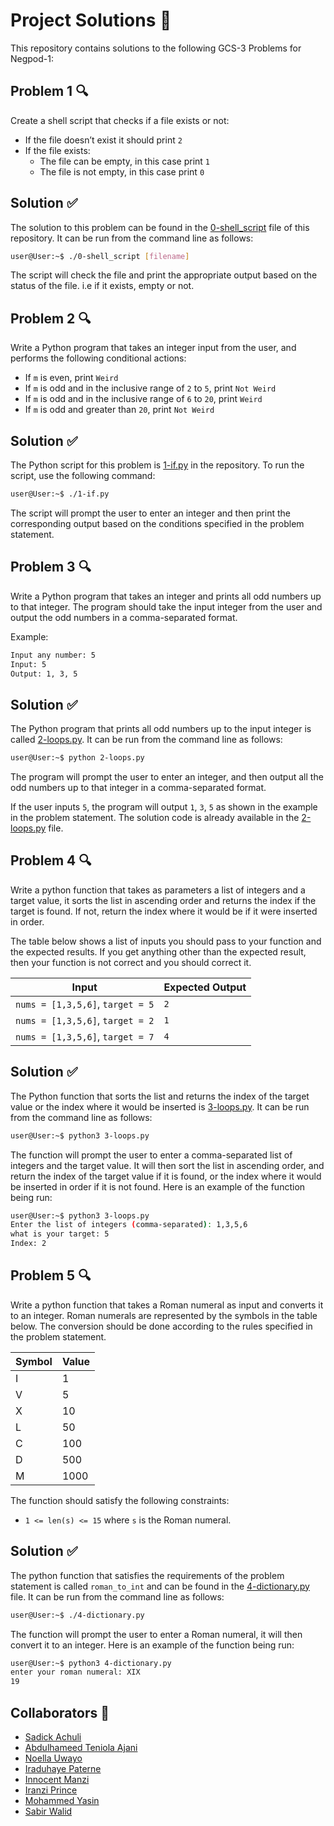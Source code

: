 # Project Solutions 📃

This repository contains solutions to the following GCS-3 Problems for Negpod-1:

## Problem 1 🔍

Create a shell script that checks if a file exists or not:
- If the file doesn’t exist it should print `2`
- If the file exists:
  - The file can be empty, in this case print `1`
  - The file is not empty, in this case print `0`


## Solution ✅

The solution to this problem can be found in the [0-shell_script](./0-shell_script) file of this repository. It can be run from the command line as follows:

```sh
user@User:~$ ./0-shell_script [filename]
```
The script will check the file and print the appropriate output based on the status of the file. i.e if it exists, empty or not.

## Problem 2 🔍

Write a Python program that takes an integer input from the user, and performs the following conditional actions:
- If `m`  is even, print `Weird`
- If `m` is odd and in the inclusive range of `2` to `5`, print `Not Weird`
- If `m` is odd and in the inclusive range of `6` to `20`, print `Weird`
- If `m` is odd and greater than  `20`, print `Not Weird`


## Solution ✅

The Python script for this problem is [1-if.py](./1-if.py) in the repository. To run the script, use the following command:

```sh
user@User:~$ ./1-if.py
```
The script will prompt the user to enter an integer and then print the corresponding output based on the conditions specified in the problem statement.

## Problem 3 🔍

Write a Python program that takes an integer and prints all odd numbers up to that integer. The program should take the input integer from the user and output the odd numbers in a comma-separated format.

Example:
```sh
Input any number: 5
Input: 5
Output: 1, 3, 5
```

## Solution ✅

The Python program that prints all odd numbers up to the input integer is called [2-loops.py](./2-loops.py). It can be run from the command line as follows:

```sh
user@User:~$ python 2-loops.py

```
The program will prompt the user to enter an integer, and then output all the odd numbers up to that integer in a comma-separated format.

If the user inputs `5`, the program will output `1`, `3`, `5` as shown in the example in the problem statement. The solution code is already available in the [2-loops.py](./2-loops.py) file.

## Problem 4 🔍

Write a python function that takes as parameters a list of integers and a target value, it sorts the list in ascending order and returns the index if the target is found. If not, return the index where it would be if it were inserted in order.

The table below shows a list of inputs you should pass to your function and the expected results. If you get anything other than the expected result, then your function is not correct and you should correct it.

| Input                | Expected Output |
|----------------------|----------------|
| `nums = [1,3,5,6]`, `target = 5` | `2` |
| `nums = [1,3,5,6]`, `target = 2` | `1` |
| `nums = [1,3,5,6]`, `target = 7` | `4` |



## Solution ✅

The Python function that sorts the list and returns the index of the target value or the index where it would be inserted is [3-loops.py](./3-loops.py). It can be run from the command line as follows:
```sh
user@User:~$ python3 3-loops.py
```

The function will prompt the user to enter a comma-separated list of integers and the target value. It will then sort the list in ascending order, and return the index of the target value if it is found, or the index where it would be inserted in order if it is not found. Here is an example of the function being run:
```sh
user@User:~$ python3 3-loops.py
Enter the list of integers (comma-separated): 1,3,5,6
what is your target: 5
Index: 2
```

## Problem 5 🔍

Write a python function that takes a Roman numeral as input and converts it to an integer. Roman numerals are represented by the symbols in the table below. The conversion should be done according to the rules specified in the problem statement.

| Symbol | Value |
|--------|-------|
| I      | 1     |
| V      | 5     |
| X      | 10    |
| L      | 50    |
| C      | 100   |
| D      | 500   |
| M      | 1000  |

The function should satisfy the following constraints:

- `1 <= len(s) <= 15` where `s` is the Roman numeral.

## Solution ✅

The python function that satisfies the requirements of the problem statement is called `roman_to_int` and can be found in the [4-dictionary.py](./4-dictionary.py) file. It can be run from the command line as follows:

```sh
user@User:~$ ./4-dictionary.py
```
The function will prompt the user to enter a Roman numeral, it will then convert it to an integer. Here is an example of the function being run:
```sh
user@User:~$ python3 4-dictionary.py
enter your roman numeral: XIX
19
```

## Collaborators 🤝

- [Sadick Achuli](https://github.com/Sadickachuli)
- [Abdulhameed Teniola Ajani](https://github.com/Elhameed)
- [Noella Uwayo](https://github.com/n-uwayo)
- [Iraduhaye Paterne](https://github.com/IraduhayeBukuruPaterne1)
- [Innocent Manzi](https://github.com/innocentmanzi)
- [Iranzi Prince](https://github.com/iranziprince01)
- [Mohammed Yasin](https://github.com/MohamedAYasin)
- [Sabir Walid](https://github.com/SabirWalid)
